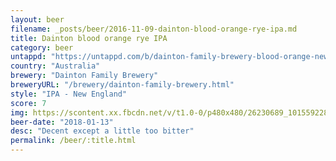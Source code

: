 ```yaml
---
layout: beer
filename: _posts/beer/2016-11-09-dainton-blood-orange-rye-ipa.md
title: Dainton blood orange rye IPA
category: beer
untappd: "https://untappd.com/b/dainton-family-brewery-blood-orange-new-england-rye-ipa/2336683"
country: "Australia"
brewery: "Dainton Family Brewery"
breweryURL: "/brewery/dainton-family-brewery.html"
style: "IPA - New England"
score: 7
img: https://scontent.xx.fbcdn.net/v/t1.0-0/p480x480/26230689_10155922809468745_7273015641231301758_n.jpg?_nc_cat=109&oh=3afeb407db6da6abad9248f05e63751d&oe=5C4A8090
beer-date: "2018-01-13"
desc: "Decent except a little too bitter"
permalink: /beer/:title.html
---
```

